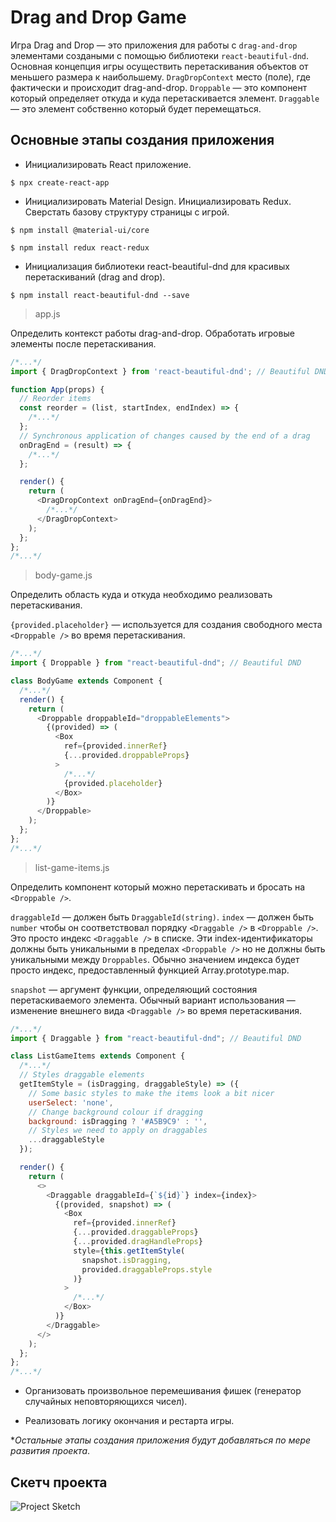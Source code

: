 # Drag and Drop Game

Игра Drag and Drop — это приложения для работы с `drag-and-drop` элементами создаными с помощью библиотеки `react-beautiful-dnd`. Основная концепция игры осуществить перетаскивания объектов от меньшего размера к наибольшему. `DragDropContext` место (поле), где фактически и происходит drag-and-drop. `Droppable` — это компонент который определяет откуда и куда перетаскивается элемент. `Draggable` — это элемент собственно который будет перемещаться.        

## Основные этапы создания приложения

- Инициализировать React приложение.

`$ npx create-react-app`

- Инициализировать Material Design. Инициализировать Redux. Сверстать базову структуру страницы с игрой.

`$ npm install @material-ui/core`

`$ npm install redux react-redux`

- Инициализация библиотеки react-beautiful-dnd для красивых перетаскиваний (drag and drop).

`$ npm install react-beautiful-dnd --save`

> app.js

Определить контекст работы drag-and-drop. Обработать игровые элементы после перетаскивания.

```js
/*...*/
import { DragDropContext } from 'react-beautiful-dnd'; // Beautiful DND

function App(props) {
  // Reorder items
  const reorder = (list, startIndex, endIndex) => {   
    /*...*/
  };
  // Synchronous application of changes caused by the end of a drag
  onDragEnd = (result) => {
    /*...*/
  };

  render() {
    return (
      <DragDropContext onDragEnd={onDragEnd}>
        /*...*/
      </DragDropContext>
    );
  };
};
/*...*/
```

> body-game.js

Определить область куда и откуда необходимо реализовать перетаскивания.

`{provided.placeholder}` — используется для создания свободного места `<Droppable />` во время перетаскивания.

```js
/*...*/
import { Droppable } from "react-beautiful-dnd"; // Beautiful DND

class BodyGame extends Component {
  /*...*/
  render() {
    return (
      <Droppable droppableId="droppableElements">
        {(provided) => (
          <Box
            ref={provided.innerRef}
            {...provided.droppableProps}
          >
            /*...*/  
            {provided.placeholder}
          </Box>
        )}
      </Droppable>
    );
  };
};
/*...*/
```

> list-game-items.js

Определить компонент который можно перетаскивать и бросать на `<Droppable />`.

`draggableId` — должен быть `DraggableId(string)`. `index` — должен быть `number` чтобы он соответствовал порядку `<Draggable />` в `<Droppable />`. Это просто индекс `<Draggable />` в списке. Эти index-идентификаторы должны быть уникальными в пределах `<Droppable />` но не должны быть уникальными между `Droppables`. Обычно значением индекса будет просто индекс, предоставленный функцией Array.prototype.map.

`snapshot` — аргумент функции, определяющий состояния перетаскиваемого элемента. Обычный вариант использования — изменение внешнего вида `<Draggable />` во время перетаскивания.

```js
/*...*/
import { Draggable } from "react-beautiful-dnd"; // Beautiful DND

class ListGameItems extends Component {
  /*...*/
  // Styles draggable elements
  getItemStyle = (isDragging, draggableStyle) => ({
    // Some basic styles to make the items look a bit nicer
    userSelect: 'none',
    // Change background colour if dragging
    background: isDragging ? '#A5B9C9' : '',
    // Styles we need to apply on draggables
    ...draggableStyle
  });

  render() {
    return (
      <>
        <Draggable draggableId={`${id}`} index={index}>
          {(provided, snapshot) => (
            <Box
              ref={provided.innerRef}
              {...provided.draggableProps}
              {...provided.dragHandleProps}
              style={this.getItemStyle(
                snapshot.isDragging,
                provided.draggableProps.style
              )}
            >
              /*...*/
            </Box>
          )}
        </Draggable>
      </>
    );
  };
};
/*...*/
```

- Организовать произвольное перемешивания фишек (генератор случайных неповторяющихся чисел).

- Реализовать логику окончания и рестарта игры. 

**Остальные этапы создания приложения будут добавляться по мере развития проекта*.

## Скетч проекта

![Project Sketch](https://i.pinimg.com/originals/b5/e7/86/b5e78637a6c9cebac080f7c476081b75.gif)